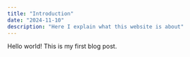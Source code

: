 ```yaml
---
title: "Introduction"
date: "2024-11-10"
description: "Here I explain what this website is about"
---
```


Hello world! This is my first blog post.